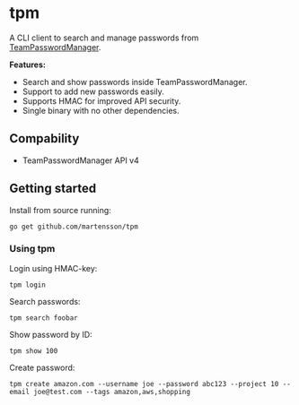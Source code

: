 # tpm

A CLI client to search and manage passwords from [TeamPasswordManager](http://teampasswordmanager.com/).

**Features:**

* Search and show passwords inside TeamPasswordManager.
* Support to add new passwords easily.
* Supports HMAC for improved API security.
* Single binary with no other dependencies.

## Compability

* TeamPasswordManager API v4

## Getting started

Install from source running:

    go get github.com/martensson/tpm

### Using tpm

Login using HMAC-key:

    tpm login

Search passwords:

    tpm search foobar

Show password by ID:

    tpm show 100

Create password:

    tpm create amazon.com --username joe --password abc123 --project 10 --email joe@test.com --tags amazon,aws,shopping
